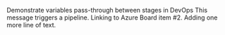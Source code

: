 Demonstrate variables pass-through between stages in DevOps
This message triggers a pipeline.
Linking to Azure Board item #2.
Adding one more line of text.